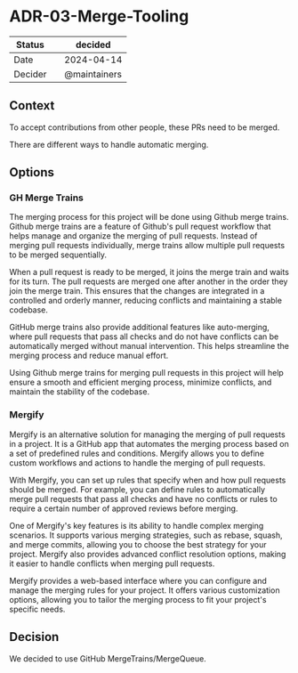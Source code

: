 # ADR-03-Merge-Tooling

| Status |  | decided |
| --- | --- | --- |
| Date |  | 2024-04-14 |
| Decider |  | @maintainers |

## Context

To accept contributions from other people, these PRs need to be merged.

There are different ways to handle automatic merging.

## Options

### GH Merge Trains

The merging process for this project will be done using Github merge trains. Github merge trains are a feature of Github's pull request workflow that helps manage and organize the merging of pull requests. Instead of merging pull requests individually, merge trains allow multiple pull requests to be merged sequentially.

When a pull request is ready to be merged, it joins the merge train and waits for its turn. The pull requests are merged one after another in the order they join the merge train. This ensures that the changes are integrated in a controlled and orderly manner, reducing conflicts and maintaining a stable codebase.

GitHub merge trains also provide additional features like auto-merging, where pull requests that pass all checks and do not have conflicts can be automatically merged without manual intervention. This helps streamline the merging process and reduce manual effort.

Using Github merge trains for merging pull requests in this project will help ensure a smooth and efficient merging process, minimize conflicts, and maintain the stability of the codebase.

### Mergify

Mergify is an alternative solution for managing the merging of pull requests in a project. It is a GitHub app that automates the merging process based on a set of predefined rules and conditions. Mergify allows you to define custom workflows and actions to handle the merging of pull requests.

With Mergify, you can set up rules that specify when and how pull requests should be merged. For example, you can define rules to automatically merge pull requests that pass all checks and have no conflicts or rules to require a certain number of approved reviews before merging.

One of Mergify's key features is its ability to handle complex merging scenarios. It supports various merging strategies, such as rebase, squash, and merge commits, allowing you to choose the best strategy for your project. Mergify also provides advanced conflict resolution options, making it easier to handle conflicts when merging pull requests.

Mergify provides a web-based interface where you can configure and manage the merging rules for your project. It offers various customization options, allowing you to tailor the merging process to fit your project's specific needs.

## Decision

We decided to use GitHub MergeTrains/MergeQueue.
